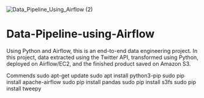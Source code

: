 ![Data_Pipeline_Using_Airflow (2)](https://github.com/0Alif0/Data-Pipeline-using-Airflow/assets/29955878/46ced4cd-c39b-4604-b9ce-4514b3978449)
# Data-Pipeline-using-Airflow
Using Python and Airflow, this is an end-to-end data engineering project. In this project, data extracted using the Twitter API, transformed using Python, deployed on Airflow/EC2, and the finished product saved on Amazon S3.
 
Commends
sudo apt-get update
sudo apt install python3-pip
sudo pip install apache-airflow
sudo pip install pandas 
sudo pip install s3fs
sudo pip install tweepy





